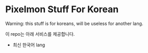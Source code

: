 # Pixelmon Stuff For Korean

Warning: this stuff is for koreans, will be useless for another lang.

이 repo는 아래 서비스를 제공합니다.
  - 최신 한국어 lang
